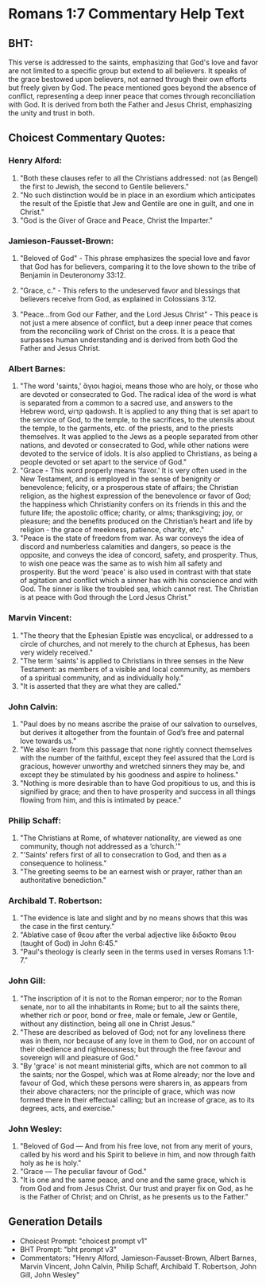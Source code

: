 # Romans 1:7 Commentary Help Text

## BHT:
This verse is addressed to the saints, emphasizing that God's love and favor are not limited to a specific group but extend to all believers. It speaks of the grace bestowed upon believers, not earned through their own efforts but freely given by God. The peace mentioned goes beyond the absence of conflict, representing a deep inner peace that comes through reconciliation with God. It is derived from both the Father and Jesus Christ, emphasizing the unity and trust in both.

## Choicest Commentary Quotes:
### Henry Alford:
1. "Both these clauses refer to all the Christians addressed: not (as Bengel) the first to Jewish, the second to Gentile believers."
2. "No such distinction would be in place in an exordium which anticipates the result of the Epistle that Jew and Gentile are one in guilt, and one in Christ."
3. "God is the Giver of Grace and Peace, Christ the Imparter."

### Jamieson-Fausset-Brown:
1. "Beloved of God" - This phrase emphasizes the special love and favor that God has for believers, comparing it to the love shown to the tribe of Benjamin in Deuteronomy 33:12. 

2. "Grace, c." - This refers to the undeserved favor and blessings that believers receive from God, as explained in Colossians 3:12. 

3. "Peace...from God our Father, and the Lord Jesus Christ" - This peace is not just a mere absence of conflict, but a deep inner peace that comes from the reconciling work of Christ on the cross. It is a peace that surpasses human understanding and is derived from both God the Father and Jesus Christ.

### Albert Barnes:
1. "The word 'saints,' ἅγιοι hagioi, means those who are holy, or those who are devoted or consecrated to God. The radical idea of the word is what is separated from a common to a sacred use, and answers to the Hebrew word, קדושׁ qadowsh. It is applied to any thing that is set apart to the service of God, to the temple, to the sacrifices, to the utensils about the temple, to the garments, etc. of the priests, and to the priests themselves. It was applied to the Jews as a people separated from other nations, and devoted or consecrated to God, while other nations were devoted to the service of idols. It is also applied to Christians, as being a people devoted or set apart to the service of God."
2. "Grace - This word properly means 'favor.' It is very often used in the New Testament, and is employed in the sense of benignity or benevolence; felicity, or a prosperous state of affairs; the Christian religion, as the highest expression of the benevolence or favor of God; the happiness which Christianity confers on its friends in this and the future life; the apostolic office; charity, or alms; thanksgiving; joy, or pleasure; and the benefits produced on the Christian’s heart and life by religion - the grace of meekness, patience, charity, etc."
3. "Peace is the state of freedom from war. As war conveys the idea of discord and numberless calamities and dangers, so peace is the opposite, and conveys the idea of concord, safety, and prosperity. Thus, to wish one peace was the same as to wish him all safety and prosperity. But the word 'peace' is also used in contrast with that state of agitation and conflict which a sinner has with his conscience and with God. The sinner is like the troubled sea, which cannot rest. The Christian is at peace with God through the Lord Jesus Christ."

### Marvin Vincent:
1. "The theory that the Ephesian Epistle was encyclical, or addressed to a circle of churches, and not merely to the church at Ephesus, has been very widely received."
2. "The term 'saints' is applied to Christians in three senses in the New Testament: as members of a visible and local community, as members of a spiritual community, and as individually holy."
3. "It is asserted that they are what they are called."

### John Calvin:
1. "Paul does by no means ascribe the praise of our salvation to ourselves, but derives it altogether from the fountain of God’s free and paternal love towards us."
2. "We also learn from this passage that none rightly connect themselves with the number of the faithful, except they feel assured that the Lord is gracious, however unworthy and wretched sinners they may be, and except they be stimulated by his goodness and aspire to holiness."
3. "Nothing is more desirable than to have God propitious to us, and this is signified by grace; and then to have prosperity and success in all things flowing from him, and this is intimated by peace."

### Philip Schaff:
1. "The Christians at Rome, of whatever nationality, are viewed as one community, though not addressed as a ‘church.’"
2. "'Saints' refers first of all to consecration to God, and then as a consequence to holiness."
3. "The greeting seems to be an earnest wish or prayer, rather than an authoritative benediction."

### Archibald T. Robertson:
1. "The evidence is late and slight and by no means shows that this was the case in the first century."
2. "Ablative case of θεου after the verbal adjective like διδακτο θεου (taught of God) in John 6:45."
3. "Paul's theology is clearly seen in the terms used in verses Romans 1:1-7."

### John Gill:
1. "The inscription of it is not to the Roman emperor; nor to the Roman senate, nor to all the inhabitants in Rome; but to all the saints there, whether rich or poor, bond or free, male or female, Jew or Gentile, without any distinction, being all one in Christ Jesus."
2. "These are described as beloved of God; not for any loveliness there was in them, nor because of any love in them to God, nor on account of their obedience and righteousness; but through the free favour and sovereign will and pleasure of God."
3. "By 'grace' is not meant ministerial gifts, which are not common to all the saints; nor the Gospel, which was at Rome already; nor the love and favour of God, which these persons were sharers in, as appears from their above characters; nor the principle of grace, which was now formed there in their effectual calling; but an increase of grace, as to its degrees, acts, and exercise."

### John Wesley:
1. "Beloved of God — And from his free love, not from any merit of yours, called by his word and his Spirit to believe in him, and now through faith holy as he is holy."
2. "Grace — The peculiar favour of God."
3. "It is one and the same peace, and one and the same grace, which is from God and from Jesus Christ. Our trust and prayer fix on God, as he is the Father of Christ; and on Christ, as he presents us to the Father."


## Generation Details
- Choicest Prompt: "choicest prompt v1"
- BHT Prompt: "bht prompt v3"
- Commentators: "Henry Alford, Jamieson-Fausset-Brown, Albert Barnes, Marvin Vincent, John Calvin, Philip Schaff, Archibald T. Robertson, John Gill, John Wesley"
